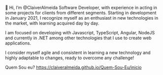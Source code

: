 👋 Hi, I’m @ClaiverAlmeida
Software Developer, with experience in acting in some projects for clients from different segments.
Starting in development in January 2021, I recognize myself as an enthusiast in new technologies in the market, with learning acquired day by day.

I am focused on developing with Javascript, TypeScript, Angular, NodeJS and currently in .NET among other technologies that I use to create web applications.

I consider myself agile and consistent in learning a new technology and highly adaptable to changes, ready to overcome any challenge!


Quem Sou eu? https://claiveralmeida.github.io/Quem-Sou-Eu/inicio

<!---
ClaiverAlmeida/ClaiverAlmeida is a ✨ special ✨ repository because its `README.md` (this file) appears on your GitHub profile.
You can click the Preview link to take a look at your changes.
--->
